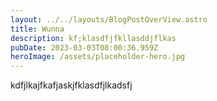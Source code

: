 ```yaml
---
layout: ../../layouts/BlogPostOverView.astro
title: Wunna
description: kf;klasdfjfkllasddjflkas
pubDate: 2023-03-03T08:00:36.959Z
heroImage: /assets/placeholder-hero.jpg
---
```

k﻿dfjlkajfkafjaskjfklasdfjlkadsfj